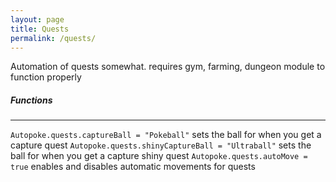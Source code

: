 ```yaml
---
layout: page
title: Quests
permalink: /quests/
---
```


Automation of quests somewhat. requires gym, farming, dungeon module to function properly  

##### Functions
-----------------
`Autopoke.quests.captureBall = "Pokeball"` sets the ball for when you get a capture quest
`Autopoke.quests.shinyCaptureBall = "Ultraball"` sets the ball for when you get a capture shiny quest
`Autopoke.quests.autoMove = true` enables and disables automatic movements for quests
